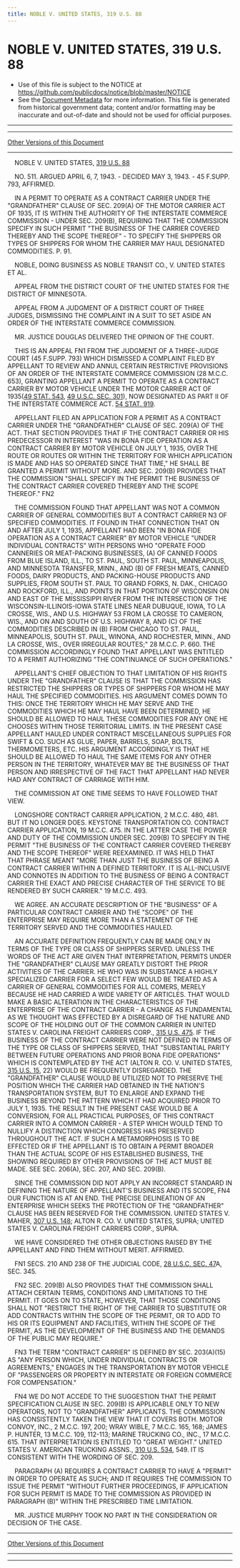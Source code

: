```yaml
---
title: NOBLE V. UNITED STATES, 319 U.S. 88
---
```


# NOBLE V. UNITED STATES, 319 U.S. 88

* Use of this file is subject to the NOTICE at https://github.com/publicdocs/notice/blob/master/NOTICE
* See the [Document Metadata](../../../index.md) for more information.
  This file is generated from historical government data; content and/or formatting may be inaccurate and out-of-date and should not be used for official purposes.

----------
----------

[Other Versions of this Document](https://publicdocs.github.io/go/links?ns=uslm-x&ref=%2Fus%2Fcourts%2Fscotus%2FusReporter%2F319%2F88)

----------

    NOBLE V. UNITED STATES, [319 U.S. 88][/us/courts/scotus/usReporter/319/88]

    NO. 511.  ARGUED APRIL 6, 7, 1943.  - DECIDED MAY 3, 1943.  - 45 F.SUPP.  793, AFFIRMED.

    IN A PERMIT TO OPERATE AS A CONTRACT CARRIER UNDER THE "GRANDFATHER" CLAUSE OF SEC. 209(A) OF THE MOTOR CARRIER ACT OF 1935, IT IS WITHIN THE AUTHORITY OF THE INTERSTATE COMMERCE COMMISSION - UNDER SEC. 209(B), REQUIRING THAT THE COMMISSION SPECIFY IN SUCH PERMIT "THE BUSINESS OF THE CARRIER COVERED THEREBY AND THE SCOPE THEREOF" - TO SPECIFY THE SHIPPERS OR TYPES OF SHIPPERS FOR WHOM THE CARRIER MAY HAUL DESIGNATED COMMODITIES.  P. 91.

    NOBLE, DOING BUSINESS AS NOBLE TRANSIT CO., V. UNITED STATES ET AL.

    APPEAL FROM THE DISTRICT COURT OF THE UNITED STATES FOR THE DISTRICT OF MINNESOTA.

    APPEAL FROM A JUDGMENT OF A DISTRICT COURT OF THREE JUDGES, DISMISSING THE COMPLAINT IN A SUIT TO SET ASIDE AN ORDER OF THE INTERSTATE COMMERCE COMMISSION.

    MR. JUSTICE DOUGLAS DELIVERED THE OPINION OF THE COURT.

    THIS IS AN APPEAL  FN1  FROM THE JUDGMENT OF A THREE-JUDGE COURT (45 F.SUPP.  793) WHICH DISMISSED A COMPLAINT FILED BY APPELLANT TO REVIEW AND ANNUL CERTAIN RESTRICTIVE PROVISIONS OF AN ORDER OF THE INTERSTATE COMMERCE COMMISSION (28 M.C.C. 653), GRANTING APPELLANT A PERMIT TO OPERATE AS A CONTRACT CARRIER BY MOTOR VEHICLE UNDER THE MOTOR CARRIER ACT OF 1935([49 STAT. 543][/us/stat/49/543], [49 U.S.C. SEC. 301][/us/usc/t49/s301]), NOW DESIGNATED AS PART II OF THE INTERSTATE COMMERCE ACT.  [54 STAT. 919][/us/stat/54/919].

    APPELLANT FILED AN APPLICATION FOR A PERMIT AS A CONTRACT CARRIER UNDER THE "GRANDFATHER" CLAUSE OF SEC. 209(A) OF THE ACT.  THAT SECTION PROVIDES THAT IF THE CONTRACT CARRIER OR HIS PREDECESSOR IN INTEREST "WAS IN BONA FIDE OPERATION AS A CONTRACT CARRIER BY MOTOR VEHICLE ON JULY 1, 1935, OVER THE ROUTE OR ROUTES OR WITHIN THE TERRITORY FOR WHICH APPLICATION IS MADE AND HAS SO OPERATED SINCE THAT TIME," HE SHALL BE GRANTED A PERMIT WITHOUT MORE.  AND SEC. 209(B) PROVIDES THAT THE COMMISSION "SHALL SPECIFY IN THE PERMIT THE BUSINESS OF THE CONTRACT CARRIER COVERED THEREBY AND THE SCOPE THEREOF."  FN2

    THE COMMISSION FOUND THAT APPELLANT WAS NOT A COMMON CARRIER OF GENERAL COMMODITIES BUT A CONTRACT CARRIER N3 OF SPECIFIED COMMODITIES.  IT FOUND IN THAT CONNECTION THAT ON AND AFTER JULY 1, 1935, APPELLANT HAD BEEN "IN BONA FIDE OPERATION AS A CONTRACT CARRIER" BY MOTOR VEHICLE "UNDER INDIVIDUAL CONTRACTS" WITH PERSONS WHO "OPERATE FOOD CANNERIES OR MEAT-PACKING BUSINESSES, (A) OF CANNED FOODS FROM BLUE ISLAND, ILL., TO ST. PAUL, SOUTH ST. PAUL, MINNEAPOLIS, AND MINNESOTA TRANSFER, MINN., AND (B) OF FRESH MEATS, CANNED FOODS, DAIRY PRODUCTS, AND PACKING-HOUSE PRODUCTS AND SUPPLIES, FROM SOUTH ST. PAUL TO GRAND FORKS, N. DAK., CHICAGO AND ROCKFORD, ILL., AND POINTS IN THAT PORTION OF WISCONSIN ON AND EAST OF THE MISSISSIPPI RIVER FROM THE INTERSECTION OF THE WISCONSIN-ILLINOIS-IOWA STATE LINES NEAR DUBUQUE, IOWA, TO LA CROSSE, WIS., AND U.S. HIGHWAY 53 FROM LA CROSSE TO CAMERON, WIS., AND ON AND SOUTH OF U.S. HIGHWAY 8, AND (C) OF THE COMMODITIES DESCRIBED IN (B) FROM CHICAGO TO ST. PAUL, MINNEAPOLIS, SOUTH ST. PAUL, WINONA, AND ROCHESTER, MINN., AND LA CROSSE, WIS., OVER IRREGULAR ROUTES;" 28 M.C.C. P. 660.  THE COMMISSION ACCORDINGLY FOUND THAT APPELLANT WAS ENTITLED TO A PERMIT AUTHORIZING "THE CONTINUANCE OF SUCH OPERATIONS."

    APPELLANT'S CHIEF OBJECTION TO THAT LIMITATION OF HIS RIGHTS UNDER THE "GRANDFATHER" CLAUSE IS THAT THE COMMISSION HAS RESTRICTED THE SHIPPERS OR TYPES OF SHIPPERS FOR WHOM HE MAY HAUL THE SPECIFIED COMMODITIES.  HIS ARGUMENT COMES DOWN TO THIS:  ONCE THE TERRITORY WHICH HE MAY SERVE AND THE COMMODITIES WHICH HE MAY HAUL HAVE BEEN DETERMINED, HE SHOULD BE ALLOWED TO HAUL THESE COMMODITIES FOR ANY ONE HE CHOOSES WITHIN THOSE TERRITORIAL LIMITS.  IN THE PRESENT CASE APPELLANT HAULED UNDER CONTRACT MISCELLANEOUS SUPPLIES FOR SWIFT & CO. SUCH AS GLUE, PAPER, BARRELS, SOAP, BOLTS, THERMOMETERS, ETC.  HIS ARGUMENT ACCORDINGLY IS THAT HE SHOULD BE ALLOWED TO HAUL THE SAME ITEMS FOR ANY OTHER PERSON IN THE TERRITORY, WHATEVER MAY BE THE BUSINESS OF THAT PERSON AND IRRESPECTIVE OF THE FACT THAT APPELLANT HAD NEVER HAD ANY CONTRACT OF CARRIAGE WITH HIM.

    THE COMMISSION AT ONE TIME SEEMS TO HAVE FOLLOWED THAT VIEW.

    LONGSHORE CONTRACT CARRIER APPLICATION, 2 M.C.C. 480, 481.  BUT IT NO LONGER DOES.  KEYSTONE TRANSPORTATION CO. CONTRACT CARRIER APPLICATION, 19 M.C.C. 475.  IN THE LATTER CASE THE POWER AND DUTY OF THE COMMISSION UNDER SEC. 209(B) TO SPECIFY IN THE PERMIT "THE BUSINESS OF THE CONTRACT CARRIER COVERED THEREBY AND THE SCOPE THEREOF" WERE REEXAMINED.  IT WAS HELD THAT THAT PHRASE MEANT "MORE THAN JUST THE BUSINESS OF BEING A CONTRACT CARRIER WITHIN A DEFINED TERRITORY.  IT IS ALL-INCLUSIVE AND CONNOTES IN ADDITION TO THE BUSINESS OF BEING A CONTRACT CARRIER THE EXACT AND PRECISE CHARACTER OF THE SERVICE TO BE RENDERED BY SUCH CARRIER."  19 M.C.C. 493.

    WE AGREE.  AN ACCURATE DESCRIPTION OF THE "BUSINESS" OF A PARTICULAR CONTRACT CARRIER AND THE "SCOPE" OF THE ENTERPRISE MAY REQUIRE MORE THAN A STATEMENT OF THE TERRITORY SERVED AND THE COMMODITIES HAULED.

    AN ACCURATE DEFINITION FREQUENTLY CAN BE MADE ONLY IN TERMS OF THE TYPE OR CLASS OF SHIPPERS SERVED.  UNLESS THE WORDS OF THE ACT ARE GIVEN THAT INTERPRETATION, PERMITS UNDER THE "GRANDFATHER" CLAUSE MAY GREATLY DISTORT THE PRIOR ACTIVITIES OF THE CARRIER.  HE WHO WAS IN SUBSTANCE A HIGHLY SPECIALIZED CARRIER FOR A SELECT FEW WOULD BE TREATED AS A CARRIER OF GENERAL COMMODITIES FOR ALL COMERS, MERELY BECAUSE HE HAD CARRIED A WIDE VARIETY OF ARTICLES.  THAT WOULD MAKE A BASIC ALTERATION IN THE CHARACTERISTICS OF THE ENTERPRISE OF THE CONTRACT CARRIER - A CHANGE AS FUNDAMENTAL AS WE THOUGHT WAS EFFECTED BY A DISREGARD OF THE NATURE AND SCOPE OF THE HOLDING OUT OF THE COMMON CARRIER IN UNITED STATES V. CAROLINA FREIGHT CARRIERS CORP., [315 U.S. 475][/us/courts/scotus/usReporter/315/475].  IF THE BUSINESS OF THE CONTRACT CARRIER WERE NOT DEFINED IN TERMS OF THE TYPE OR CLASS OF SHIPPERS SERVED, THAT "SUBSTANTIAL PARITY BETWEEN FUTURE OPERATIONS AND PRIOR BONA FIDE OPERATIONS" WHICH IS CONTEMPLATED BY THE ACT (ALTON R. CO. V. UNITED STATES, [315 U.S. 15][/us/courts/scotus/usReporter/315/15], 22) WOULD BE FREQUENTLY DISREGARDED.  THE "GRANDFATHER" CLAUSE WOULD BE UTILIZED NOT TO PRESERVE THE POSITION WHICH THE CARRIER HAD OBTAINED IN THE NATION'S TRANSPORTATION SYSTEM, BUT TO ENLARGE AND EXPAND THE BUSINESS BEYOND THE PATTERN WHICH IT HAD ACQUIRED PRIOR TO JULY 1, 1935.  THE RESULT IN THE PRESENT CASE WOULD BE A CONVERSION, FOR ALL PRACTICAL PURPOSES, OF THIS CONTRACT CARRIER INTO A COMMON CARRIER - A STEP WHICH WOULD TEND TO NULLIFY A DISTINCTION WHICH CONGRESS HAS PRESERVED THROUGHOUT THE ACT.  IF SUCH A METAMORPHOSIS IS TO BE EFFECTED OR IF THE APPELLANT IS TO OBTAIN A PERMIT BROADER THAN THE ACTUAL SCOPE OF HIS ESTABLISHED BUSINESS, THE SHOWING REQUIRED BY OTHER PROVISIONS OF THE ACT MUST BE MADE.  SEE SEC. 206(A), SEC. 207, AND SEC. 209(B).

    SINCE THE COMMISSION DID NOT APPLY AN INCORRECT STANDARD IN DEFINING THE NATURE OF APPELLANT'S BUSINESS AND ITS SCOPE,  FN4  OUR FUNCTION IS AT AN END.  THE PRECISE DELINEATION OF AN ENTERPRISE WHICH SEEKS THE PROTECTION OF THE "GRANDFATHER" CLAUSE HAS BEEN RESERVED FOR THE COMMISSION.  UNITED STATES V. MAHER, [307 U.S. 148][/us/courts/scotus/usReporter/307/148]; ALTON R. CO. V. UNITED STATES, SUPRA; UNITED STATES V. CAROLINA FREIGHT CARRIERS CORP., SUPRA.

    WE HAVE CONSIDERED THE OTHER OBJECTIONS RAISED BY THE APPELLANT AND FIND THEM WITHOUT MERIT.  AFFIRMED.

    FN1  SECS. 210 AND 238 OF THE JUDICIAL CODE, [28 U.S.C. SEC. 47][/us/usc/t28/s47]A, SEC. 345.

    FN2  SEC. 209(B) ALSO PROVIDES THAT THE COMMISSION SHALL ATTACH CERTAIN TERMS, CONDITIONS AND LIMITATIONS TO THE PERMIT.  IT GOES ON TO STATE, HOWEVER, THAT THOSE CONDITIONS SHALL NOT "RESTRICT THE RIGHT OF THE CARRIER TO SUBSTITUTE OR ADD CONTRACTS WITHIN THE SCOPE OF THE PERMIT, OR TO ADD TO HIS OR ITS EQUIPMENT AND FACILITIES, WITHIN THE SCOPE OF THE PERMIT, AS THE DEVELOPMENT OF THE BUSINESS AND THE DEMANDS OF THE PUBLIC MAY REQUIRE."

    FN3  THE TERM "CONTRACT CARRIER" IS DEFINED BY SEC. 203(A)(15) AS "ANY PERSON WHICH, UNDER INDIVIDUAL CONTRACTS OR AGREEMENTS," ENGAGES IN THE TRANSPORTATION BY MOTOR VEHICLE OF "PASSENGERS OR PROPERTY IN INTERSTATE OR FOREIGN COMMERCE FOR COMPENSATION."

    FN4  WE DO NOT ACCEDE TO THE SUGGESTION THAT THE PERMIT SPECIFICATION CLAUSE IN SEC. 209(B) IS APPLICABLE ONLY TO NEW OPERATORS, NOT TO "GRANDFATHER" APPLICANTS.  THE COMMISSION HAS CONSISTENTLY TAKEN THE VIEW THAT IT COVERS BOTH.  MOTOR CONVOY, INC., 2 M.C.C. 197, 200; WRAY WIBLE, 7 M.C.C. 165, 168; JAMES P. HUNTER, 13 M.C.C. 109, 112-113; MARINE TRUCKING CO., INC., 17 M.C.C. 615.  THAT INTERPRETATION IS ENTITLED TO "GREAT WEIGHT."  UNITED STATES V. AMERICAN TRUCKING ASSNS., [310 U.S. 534][/us/courts/scotus/usReporter/310/534], 549.  IT IS CONSISTENT WITH THE WORDING OF SEC. 209.

    PARAGRAPH (A) REQUIRES A CONTRACT CARRIER TO HAVE A "PERMIT" IN ORDER TO OPERATE AS SUCH; AND IT REQUIRES THE COMMISSION TO ISSUE THE PERMIT "WITHOUT FURTHER PROCEEDINGS, IF APPLICATION FOR SUCH PERMIT IS MADE TO THE COMMISSION AS PROVIDED IN PARAGRAPH (B)" WITHIN THE PRESCRIBED TIME LIMITATION.

    MR. JUSTICE MURPHY TOOK NO PART IN THE CONSIDERATION OR DECISION OF THE CASE.

----------

[Other Versions of this Document](https://publicdocs.github.io/go/links?ns=uslm-x&ref=%2Fus%2Fcourts%2Fscotus%2FusReporter%2F319%2F88)

----------
----------

[/us/courts/scotus/usReporter/319/88]: https://publicdocs.github.io/go/links?ns=uslm-x&ref=%2Fus%2Fcourts%2Fscotus%2FusReporter%2F319%2F88
[/us/stat/49/543]: https://publicdocs.github.io/go/links?ns=uslm&ref=%2Fus%2Fstat%2F49%2F543
[/us/usc/t49/s301]: https://publicdocs.github.io/go/links?ns=uslm&ref=%2Fus%2Fusc%2Ft49%2Fs301
[/us/stat/54/919]: https://publicdocs.github.io/go/links?ns=uslm&ref=%2Fus%2Fstat%2F54%2F919
[/us/courts/scotus/usReporter/315/475]: https://publicdocs.github.io/go/links?ns=uslm-x&ref=%2Fus%2Fcourts%2Fscotus%2FusReporter%2F315%2F475
[/us/courts/scotus/usReporter/315/15]: https://publicdocs.github.io/go/links?ns=uslm-x&ref=%2Fus%2Fcourts%2Fscotus%2FusReporter%2F315%2F15
[/us/courts/scotus/usReporter/307/148]: https://publicdocs.github.io/go/links?ns=uslm-x&ref=%2Fus%2Fcourts%2Fscotus%2FusReporter%2F307%2F148
[/us/usc/t28/s47]: https://publicdocs.github.io/go/links?ns=uslm&ref=%2Fus%2Fusc%2Ft28%2Fs47
[/us/courts/scotus/usReporter/310/534]: https://publicdocs.github.io/go/links?ns=uslm-x&ref=%2Fus%2Fcourts%2Fscotus%2FusReporter%2F310%2F534


